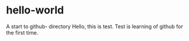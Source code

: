 # hello-world
A start to github- directory
Hello, this is test. 
Test is learning of github for the first time.
